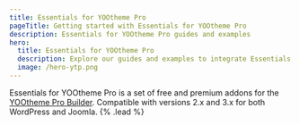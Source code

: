 ```yaml
---
title: Essentials for YOOtheme Pro
pageTitle: Getting started with Essentials for YOOtheme Pro
description: Essentials for YOOtheme Pro guides and examples
hero:
  title: Essentials for YOOtheme Pro
  description: Explore our guides and examples to integrate Essentials for <span class="whitespace-nowrap">YOOtheme Pro</span>
  image: /hero-ytp.png
---
```


Essentials for YOOtheme Pro is a set of free and premium addons for the [YOOtheme Pro Builder](https://yootheme.com/page-builder). Compatible with versions 2.x and 3.x for both WordPress and Joomla. {% .lead %}
